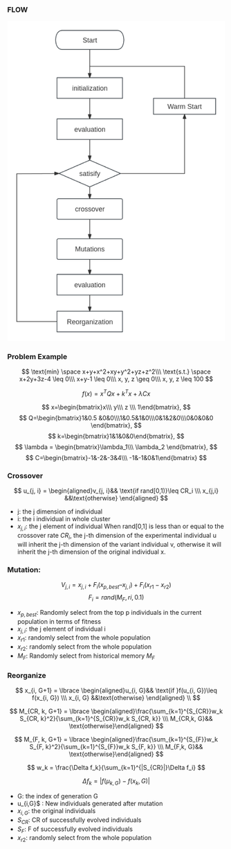 ### FLOW
![DE](./img/DE.png)
### Problem Example
$$
\text{min} \space x+y+x^2+xy+y^2+yz+z^2\\\
\text{s.t.} \space x+2y+3z-4 \leq 0\\\
x+y-1 \leq 0\\\
x, y, z \geq 0\\\
x, y, z \leq 100
$$

$$
f(x)=x^TQx+k^Tx + \lambda Cx$$

$$
x=\begin{bmatrix}x\\\ y\\\ z \\\ 1\end{bmatrix},
$$
$$
Q=\begin{bmatrix}1&0.5 &0&0\\\1&0.5&1&0\\\0&1&2&0\\\0&0&0&0 \end{bmatrix},
$$
$$
k=\begin{bmatrix}1&1&0&0\end{bmatrix},
$$
$$
\lambda = \begin{bmatrix}\lambda_1\\\ \lambda_2 \end{bmatrix},
$$
$$
C=\begin{bmatrix}-1&-2&-3&4\\\ -1&-1&0&1\end{bmatrix}
$$

<!-- x = 
      _
     | x |
x  = | y |
     | z |
     |_1_|

Q = 
      _                            _
     |  1    0.5    0    0         |
     | 0.5     1    0    0         |
Q  = |   0     1    2    0         |
     |_  0     0    0    0        _|

k = [ 1, 1, 0, 0 ]

λ = 
       _
      | λ₁ |
λ  =  |_λ₂_|

C = 
      _                       _
     | -1   -2   -3    4      |
C  = | -1   -1    0    1      |
     |_                     _| -->

### Crossover
$$
u_{j, i} = \begin{aligned}v_{j, i}&& \text{if rand[0,1)}\leq CR_i \\\ x_{j,i} &&\text{otherwise} \end{aligned}
$$
- j: the j dimension of  individual
- i: the i individual in whole cluster
- $x_{j, i}$: the j element of individual
When rand[0,1] is less than or equal to the crossover rate $CR_i$, the j-th dimension of the experimental individual u will inherit the j-th dimension of the variant individual v, otherwise it will inherit the j-th dimension of the original individual x.
### Mutation:
$$
V_{j,i} = x_{j, i} + F_i (x_{p,best} – x_{j, i}) + F_i (x_{r1} - x_{r2}) $$
$$
F_i = rand(M_F, ri, 0.1)
$$
- $x_{p, best}$: Randomly select from the top p individuals in the current population in terms of fitness
- $x_{j, i}$: the j element of individual i
- $x_{r1}$: randomly select from the whole population
- $x_{r2}$: randomly select from the whole population
- $M_{F}$: Randomly select from historical memory $M_F$
### Reorganize
$$
x_{i, G+1} = \lbrace \begin{aligned}u_{i, G}&& \text{if }f(u_{i, G})\leq f(x_{i, G}) \\\
            x_{i, G} &&\text{otherwise} \end{aligned} \\
$$

$$
M_{CR, k, G+1} = \lbrace \begin{aligned}\frac{\sum_{k=1}^{S_{CR}}w_k S_{CR, k}^2}{\sum_{k=1}^{S_{CR}}w_k S_{CR, k}} \\\
M_{CR,k, G}&& \text{otherwise}\end{aligned}
$$

$$
M_{F, k, G+1} = \lbrace \begin{aligned}\frac{\sum_{k=1}^{S_{F}}w_k S_{F, k}^2}{\sum_{k=1}^{S_{F}}w_k S_{F, k}} \\\
M_{F,k, G}&& \text{otherwise}\end{aligned} 
$$

$$
w_k = \frac{\Delta f_k}{\sum_{k=1}^{|S_{CR}|}\Delta f_i}
$$

$$
\Delta f_k=|f(\mu_{k,G}) - f(x_k, G)|
$$
- G: the index of generation G 
- u_{i,G}$ : New individuals generated after mutation
- $x_{i, G}$: the original individuals
- $S_{CR}$: CR of successfully evolved individuals
- $S_{F}$: F of successfully evolved individuals
- $x_{r2}$: randomly select from the whole population